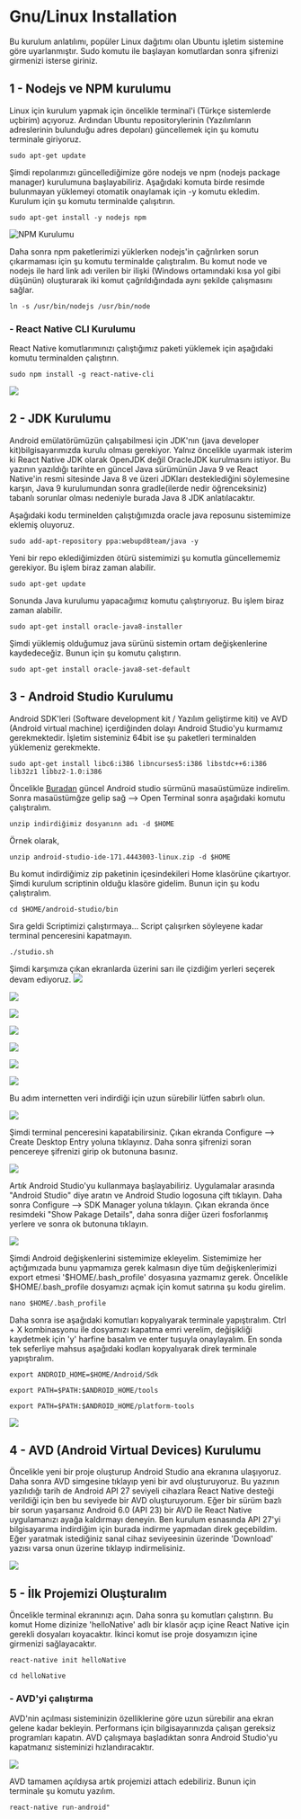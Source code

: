 # Gnu/Linux Installation

Bu kurulum anlatılımı, popüler Linux dağıtımı olan Ubuntu işletim sistemine göre uyarlanmıştır. Sudo komutu ile başlayan komutlardan sonra şifrenizi girmenizi isterse giriniz. 

## 1 - Nodejs ve NPM kurulumu
Linux için kurulum yapmak için öncelikle terminal'i (Türkçe sistemlerde uçbirim) açıyoruz. Ardından Ubuntu repositorylerinin (Yazılımların adreslerinin bulunduğu adres depoları) güncellemek için şu komutu terminale giriyoruz. 

`sudo apt-get update`

Şimdi repolarımızı güncellediğimize göre nodejs ve npm (nodejs package manager) kurulumuna başlayabiliriz. Aşağıdaki komuta birde resimde bulunmayan yüklemeyi otomatik onaylamak için -y komutu ekledim. Kurulum için şu komutu terminalde çalışıtırın. 

`sudo apt-get install -y nodejs npm`

![NPM Kurulumu](/assets/npmvenodejskurulum.png)

Daha sonra npm paketlerimizi yüklerken nodejs'in çağrılırken sorun çıkarmaması için şu komutu terminalde çalıştıralım. Bu komut node ve nodejs ile hard link adı verilen bir ilişki (Windows ortamındaki kısa yol  gibi düşünün) oluşturarak iki komut çağrıldığındada aynı şekilde çalışmasını sağlar.

`ln -s /usr/bin/nodejs /usr/bin/node`

### - React Native CLI Kurulumu
React Native komutlarımınızı çalıştığımız paketi yüklemek  için aşağıdaki komutu terminalden çalıştırın. 

`sudo npm install -g react-native-cli`

![](/assets/LinuxReactNativeCLI.png)

## 2 - JDK Kurulumu
Android emülatörümüzün çalışabilmesi için JDK'nın (java developer kit)bilgisayarımızda kurulu olması gerekiyor. Yalnız öncelikle uyarmak isterim ki React Native JDK olarak OpenJDK değil OracleJDK kurulmasını istiyor. Bu yazının yazıldığı tarihte en güncel Java sürümünün Java 9 ve React Native'in resmi sitesinde Java 8 ve üzeri JDKları desteklediğini söylemesine karşın, Java 9 kurulumundan sonra gradle(ilerde nedir öğrenceksiniz) tabanlı sorunlar olması nedeniyle burada Java 8 JDK anlatılacaktır. 

Aşağıdaki kodu terminelden çalıştığımızda oracle java reposunu sistemimize eklemiş oluyoruz.

`sudo add-apt-repository ppa:webupd8team/java -y`

Yeni bir repo eklediğimizden ötürü sistemimizi şu komutla güncellememiz gerekiyor. Bu işlem biraz zaman alabilir.

`sudo apt-get update`

Sonunda Java kurulumu yapacağımız komutu çalıştırıyoruz. Bu işlem biraz zaman alabilir.
 
`sudo apt-get install oracle-java8-installer`

Şimdi yüklemiş olduğumuz java sürünü sistemin ortam değişkenlerine kaydedeceğiz. Bunun için şu komutu çalıştırın.

`sudo apt-get install oracle-java8-set-default`

## 3 - Android Studio Kurulumu
Android SDK'leri (Software development kit / Yazılım geliştirme kiti) ve AVD (Android virtual machine) içerdiğinden dolayı Android Studio'yu kurmamız gerekmektedir. İşletim sisteminiz 64bit ise şu paketleri terminalden yüklemeniz gerekmekte.

`sudo apt-get install libc6:i386 libncurses5:i386 libstdc++6:i386 lib32z1 libbz2-1.0:i386`
 
Öncelikle [Buradan](https://developer.android.com/studio/index.html) güncel Android studio sürmünü masaüstümüze indirelim. Sonra masaüstümğze gelip sağ --> Open Terminal sonra aşağıdaki komutu çalıştıralım. 

`unzip indirdiğimiz dosyanınn adı -d $HOME`

Örnek olarak,

`unzip android-studio-ide-171.4443003-linux.zip -d $HOME`

Bu komut indirdiğimiz zip paketinin içesindekileri Home klasörüne çıkartıyor. Şimdi kurulum scriptinin olduğu klasöre gidelim. Bunun için şu kodu çalıştıralım. 

`cd $HOME/android-studio/bin`

Sıra geldi Scriptimizi çalıştırmaya... Script çalışırken söyleyene kadar terminal penceresini kapatmayın.

`./studio.sh`

Şimdi karşımıza çıkan ekranlarda üzerini sarı ile çizdiğim yerleri seçerek devam ediyoruz.
![](/assets/LinuxAndroidStudioSettingLocation.png)

![](/assets/LinuxAndroidStudioSetup1.png)

![](/assets/LinuxAndroidStudioSetup2.png)

![](/assets/LinuxAndroidStudioSetup3.png)

![](/assets/LinuxAndroidStudioSetup4.png)

![](/assets/LinuxAndroidStudioSetup5.png)

![](/assets/LinuxAndroidStudioSetup6.png)

Bu adım internetten veri indirdiği için uzun sürebilir lütfen sabırlı olun. 

![](/assets/LinuxAndroidStudioSetup7.png)

Şimdi terminal penceresini kapatabilirsiniz. Çıkan ekranda Configure --> Create Desktop Entry yoluna tıklayınız. Daha sonra şifrenizi soran pencereye şifrenizi girip ok butonuna basınız. 

![](/assets/LinuxAndroidStudioSetup8.png)

Artık Android Studio'yu kullanmaya başlayabiliriz. Uygulamalar arasında "Android Studio" diye aratın ve Android Studio logosuna çift tıklayın. Daha sonra Configure --> SDK Manager yoluna tıklayın. Çıkan ekranda önce resimdeki "Show Pakage Details", daha sonra diğer üzeri fosforlanmış yerlere ve sonra ok butonuna tıklayın.

![](/assets/LinuxSDKManager.png)

Şimdi Android değişkenlerini sistemimize ekleyelim. Sistemimize her açtığımızada bunu yapmamıza gerek kalmasın diye tüm değişkenlerimizi export etmesi '$HOME/.bash_profile' dosyasına yazmamız gerek. Öncelikle $HOME/.bash_profile dosyamızı açmak için komut satırına şu kodu girelim. 

`nano $HOME/.bash_profile`

Daha sonra ise aşağıdaki komutları kopyalıyarak terminale yapıştıralım. Ctrl + X kombinasyonu ile dosyamızı kapatma emri verelim, değişikliği kaydetmek için 'y' harfine basalım ve enter tuşuyla onaylayalım. En sonda tek seferliye mahsus aşağıdaki kodları kopyalıyarak direk terminale yapıştıralım.

`export ANDROID_HOME=$HOME/Android/Sdk`

`export PATH=$PATH:$ANDROID_HOME/tools`

`export PATH=$PATH:$ANDROID_HOME/platform-tools`

![](/assets/LinuxPathAyarı.gif)

## 4 - AVD (Android Virtual Devices) Kurulumu 
Öncelikle yeni bir proje oluşturup Android Studio ana ekranına ulaşıyoruz. Daha sonra AVD simgesine tıklayıp yeni bir avd oluşturuyoruz. Bu yazının yazılıdığı tarih de Android API 27 seviyeli cihazlara React Native desteği verildiği için ben bu seviyede bir AVD oluşturuyorum. Eğer bir sürüm bazlı bir sorun yaşarsanız Android 6.0 (API 23) bir AVD ile React Native uygulamanızı ayağa kaldırmayı deneyin. Ben kurulum esnasında API 27'yi bilgisayarıma indirdiğim için burada indirme yapmadan direk geçebildim. Eğer yaratmak istediğiniz sanal cihaz seviyeesinin üzerinde 'Download' yazısı varsa onun üzerine tıklayıp indirmelisiniz. 

![](/assets/LinuxAVDKurulumu.gif)

## 5 - İlk Projemizi Oluşturalım

Öncelikle terminal ekranınızı açın. Daha sonra şu komutları çalıştırın. Bu komut Home dizinize 'helloNative' adlı bir klasör açıp içine React Native için gerekli dosyaları koyacaktır. İkinci komut ise proje dosyamızın içine girmenizi sağlayacaktır.

`react-native init helloNative`

`cd helloNative`

### - AVD'yi çalıştırma
AVD'nin açılması sisteminizin özelliklerine göre uzun sürebilir ana ekran gelene kadar bekleyin. Performans için bilgisayarınızda çalışan gereksiz programları kapatın. AVD çalışmaya başladıktan sonra Android Studio'yu kapatmanız sisteminizi hızlandıracaktır. 

![](/assets/LinuxAVDCalistirma.gif)

AVD tamamen açıldıysa artık projemizi attach edebiliriz. Bunun için terminale şu komutu yazılım.

`react-native run-android"`
